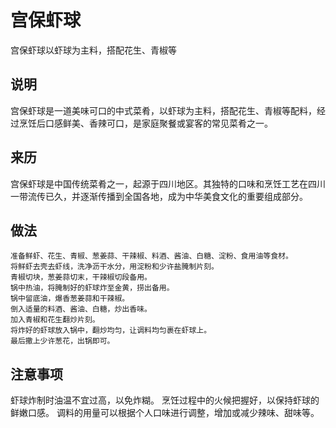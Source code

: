 宫保虾球
===

宫保虾球以虾球为主料，搭配花生、青椒等

## 说明
宫保虾球是一道美味可口的中式菜肴，以虾球为主料，搭配花生、青椒等配料，经过烹饪后口感鲜美、香辣可口，是家庭聚餐或宴客的常见菜肴之一。

## 来历
宫保虾球是中国传统菜肴之一，起源于四川地区。其独特的口味和烹饪工艺在四川一带流传已久，并逐渐传播到全国各地，成为中华美食文化的重要组成部分。

## 做法
```shell
准备鲜虾、花生、青椒、葱姜蒜、干辣椒、料酒、酱油、白糖、淀粉、食用油等食材。
将鲜虾去壳去虾线，洗净沥干水分，用淀粉和少许盐腌制片刻。
青椒切块，葱姜蒜切末，干辣椒切段备用。
锅中热油，将腌制好的虾球炸至金黄，捞出备用。
锅中留底油，爆香葱姜蒜和干辣椒。
倒入适量的料酒、酱油、白糖，炒出香味。
加入青椒和花生翻炒片刻。
将炸好的虾球放入锅中，翻炒均匀，让调料均匀裹在虾球上。
最后撒上少许葱花，出锅即可。
```

## 注意事项
虾球炸制时油温不宜过高，以免炸糊。
烹饪过程中的火候把握好，以保持虾球的鲜嫩口感。
调料的用量可以根据个人口味进行调整，增加或减少辣味、甜味等。